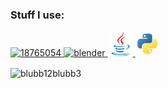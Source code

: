 <h3 align="left">Stuff I use:</h3>
<p align="left"> 
<a href="https://stackoverflow.com/users/18765054" target="blank"><img src="https://raw.githubusercontent.com/rahuldkjain/github-profile-readme-generator/master/src/images/icons/Social/stack-overflow.svg" alt="18765054" height="30" width="40" /> </a> 
<a href="https://www.blender.org/" target="_blank" rel="noreferrer"> <img src="https://download.blender.org/branding/community/blender_community_badge_white.svg" alt="blender" width="40" height="40"/> </a> 
<a href="https://www.java.com" target="_blank" rel="noreferrer"> <img src="https://raw.githubusercontent.com/devicons/devicon/master/icons/java/java-original.svg" alt="java" width="40" height="40"/> </a> 
<a href="https://www.python.org" target="_blank" rel="noreferrer"> <img src="https://raw.githubusercontent.com/devicons/devicon/master/icons/python/python-original.svg" alt="python" width="40" height="40"/> </a> 
</p>

<p><img align="center" src="https://github-readme-stats.vercel.app/api/top-langs?username=blubb12blubb3&show_icons=true&locale=en&layout=compact" alt="blubb12blubb3" /></p>
